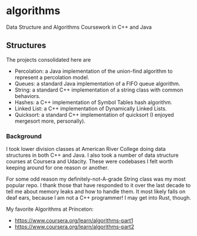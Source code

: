 # algorithms

Data Structure and Algorithms Coursework in C++ and Java


## Structures

The projects consolidated here are 

+ Percolation: a Java implementation of the union-find algorithm to represent a percolation model.
+ Queues: a standard Java implementation of a FIFO queue algorithm.
+ String: a standard C++ implementation of a string class with common behaviors.
+ Hashes: a C++ implementation of Symbol Tables hash algorithm.
+ Linked List: a C++ implementation of Dynamically Linked Lists.
+ Quicksort: a standard C++ implementation of quicksort (I enjoyed mergesort more, personally).


### Background

I took lower division classes at American River College doing data structures in both C++ and Java. I also took a number of data structure courses at Coursera and Udacity. These were codebases I felt worth keeping around for one reason or another. 

For some odd reason my definitely-not-A-grade String class was my most popular repo. I thank those that have responded to it over the last decade to tell me about memory leaks and how to handle them. It most likely falls on deaf ears, because I am not a C++ programmer! I may get into Rust, though. 


My favorite Algorithms at Princeton: 
+ https://www.coursera.org/learn/algorithms-part1
+ https://www.coursera.org/learn/algorithms-part2
